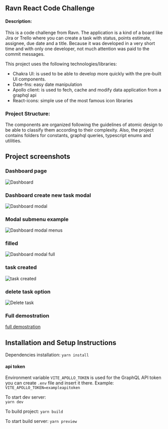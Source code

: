 ## Ravn React Code Challenge

#### Description:

This is a code challenge from Ravn.
The application is a kind of a board like Jira or Trello where you can create a task with status, points estimate, assignee, due date and a title.
Because it was developed in a very short time and with only one developer, not much attention was paid to the commit messages.

This project uses the following technologies/libraries:

- Chakra UI: is used to be able to develop more quickly with the pre-built UI components.
- Date-fns: easy date manipulation
- Apollo client: is used to fech, cache and modify data application from a graphql api
- React-icons: simple use of the most famous icon libraries

### Project Structure:

The components are organized following the guidelines of atomic design to be able to classify them according to their complexity. Also, the project contains folders for constants, graphql queries, typescript enums and utilities.

## Project screenshots

### Dashboard page

![Dashboard](https://i.imgur.com/6JTZUUR.png)

### Dashboard create new task modal

![Dashboard modal](https://i.imgur.com/u2kS2xp.png)

### Modal submenu example

![Dashboard modal menus](https://i.imgur.com/wDrqJVb.png)

### filled

![Dashboard modal full](https://i.imgur.com/wtf24j5.png)

### task created

![task created](https://i.imgur.com/Q6RIpcI.png)

### delete task option

![Delete task](https://i.imgur.com/d1WOFsj.png)

### Full demostration
[full demostration](https://user-images.githubusercontent.com/26783789/176605950-5a1c3ed0-f7d4-4d64-863d-e45f477294ec.webm)

## Installation and Setup Instructions

Dependencies installation:
`yarn install`

#### api token

Environment variable `VITE_APOLLO_TOKEN` is used for the GraphQL API token
you can create `.env` file and insert it there. Example:
`VITE_APOLLO_TOKEN=exampleapitoken`

To start dev server:  
`yarn dev`

To build project:
`yarn build`

To start build server:
`yarn preview`
